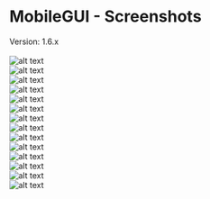# MobileGUI - Screenshots 
Version: 1.6.x <br/>	
![alt text](https://raw.githubusercontent.com/tomvalk/RemoteGUI-Releases/main/Screenshot_RemoteGUI/MG1.png)	 <br/>
![alt text](https://raw.githubusercontent.com/tomvalk/RemoteGUI-Releases/main/Screenshot_RemoteGUI/MG2.png)	 <br/>
![alt text](https://raw.githubusercontent.com/tomvalk/RemoteGUI-Releases/main/Screenshot_RemoteGUI/MG3.png)	 <br/>
![alt text](https://raw.githubusercontent.com/tomvalk/RemoteGUI-Releases/main/Screenshot_RemoteGUI/MG4.png)	 <br/>
![alt text](https://raw.githubusercontent.com/tomvalk/RemoteGUI-Releases/main/Screenshot_RemoteGUI/MG5.png)	 <br/>
![alt text](https://raw.githubusercontent.com/tomvalk/RemoteGUI-Releases/main/Screenshot_RemoteGUI/MG6.png)	 <br/>
![alt text](https://raw.githubusercontent.com/tomvalk/RemoteGUI-Releases/main/Screenshot_RemoteGUI/MG7.png)	 <br/>
![alt text](https://raw.githubusercontent.com/tomvalk/RemoteGUI-Releases/main/Screenshot_RemoteGUI/MG8.png)	 <br/>
![alt text](https://raw.githubusercontent.com/tomvalk/RemoteGUI-Releases/main/Screenshot_RemoteGUI/MG9.png)	 <br/>
![alt text](https://raw.githubusercontent.com/tomvalk/RemoteGUI-Releases/main/Screenshot_RemoteGUI/MG10.png)	 <br/>
![alt text](https://raw.githubusercontent.com/tomvalk/RemoteGUI-Releases/main/Screenshot_RemoteGUI/MG11.png)	 <br/>
![alt text](https://raw.githubusercontent.com/tomvalk/RemoteGUI-Releases/main/Screenshot_RemoteGUI/MG12.png)	 <br/>
![alt text](https://raw.githubusercontent.com/tomvalk/RemoteGUI-Releases/main/Screenshot_RemoteGUI/MG13.png)	 <br/>
![alt text](https://raw.githubusercontent.com/tomvalk/RemoteGUI-Releases/main/Screenshot_RemoteGUI/MG14.png)	 <br/>

